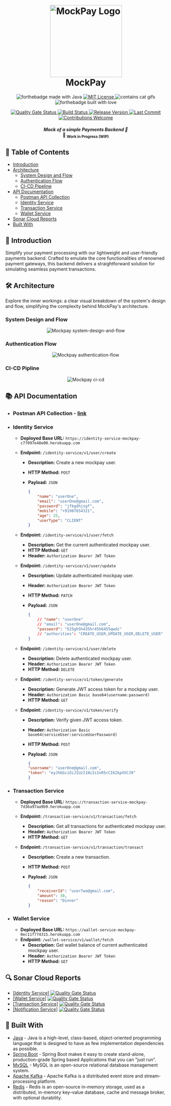 <h1 align="center">
  <br>
  <img src="static/logo.jpg" alt="MockPay Logo" width="225">
  <br>
  MockPay
  <br>
</h1>

<p align="center">
  <img src="http://forthebadge.com/images/badges/made-with-java.svg" alt="forthebadge made with Java">
  <a href="https://opensource.org/licenses/MIT">
    <img src="https://forthebadge.com/images/badges/license-mit.svg" alt="MIT License">
  </a>
  <img src="https://forthebadge.com/images/badges/contains-cat-gifs.svg" alt="contains cat gifs"> 
  <img src="http://forthebadge.com/images/badges/built-with-love.svg" alt="forthebadge built with love">
</p>

<p align="center">
  <a href="https://sonarcloud.io/summary/new_code?id=mockpay_identity-service">
    <img src="https://sonarcloud.io/api/project_badges/measure?project=mockpay_identity-service&metric=alert_status" alt="Quality Gate Status">
  </a>
  <a href="https://github.com/arpith-s/mockpay/actions">
    <img src="https://img.shields.io/github/actions/workflow/status/arpith-s/mockpay/.github/workflows/scan-deploy-pipeline.yml?branch=master&style=flat-square" alt="Build Status">
  </a>  
  <a href="https://github.com/arpith-s/mockpay">
    <img src="https://img.shields.io/badge/Release-v0.0.1 SNAPSHOT-blue.svg?style=flat-square" alt="Release Version">
  </a>
  <a href="https://github.com/arpith-s/mockpay/commits/master">
    <img src="https://img.shields.io/github/last-commit/arpith-s/mockpay.svg?style=flat-square" alt="Last Commit">
  </a>    
  <a href="https://github.com/arpith-s/mockpay">
    <img src="https://img.shields.io/badge/contributions-welcome-blue.svg?style=flat-square" alt="Contributions Welcome">
  </a>
</p>

<h4 align="center">
  <i>Mock of a simple Payments Backend 🚀</i>
  <br>
  🚧 <sub>Work in Progress (WIP)</sub>
</h4>

## 📜 Table of Contents
- [Introduction](#-introduction)
- [Architecture](#️-architecture)
    - [System Design and Flow](#system-design-and-flow)
    - [Authentication Flow](#authentication-flow)
    - [CI-CD Pipeline](#ci-cd-pipeline)
- [API Documentation](#-api-documentation)
    - [Postman API Collection](#postman-api-collection---link)
    - [Identity Service](#identity-service)
    - [Transaction Service](#transaction-service)
    - [Wallet Service](#wallet-service)
- [Sonar Cloud Reports](#-sonar-cloud-reports)
- [Built With](#-built-with)



## 🌟 Introduction
Simplify your payment processing with our lightweight and user-friendly payments backend. Crafted to emulate the core functionalities of renowned payment gateways, this backend delivers a straightforward solution for simulating seamless payment transactions.


## 🛠️ Architecture
Explore the inner workings: a clear visual breakdown of the system's design and flow, simplifying the complexity behind MockPay's architecture.

### System Design and Flow
<p align="center">
  <img src="static/mockpay-system-design-and-flow.png" alt="Mockpay system-design-and-flow">
  <br>
</p>

### Authentication Flow
<p align="center">
  <img src="static/mockpay-authentication-flow.png" alt="Mockpay authentication-flow">
  <br>
</p>

### CI-CD Pipline
<p align="center">
  <img src="static/mockpay-cicd.png" alt="Mockpay ci-cd">
  <br>
</p>

## 📚 API Documentation
- ### Postman API Collection - [link](postman-collection/mockpay.postman_collection.json)
- ### Identity Service
    - **Deployed Base URL:** `https://identity-service-mockpay-c77097e48e00.herokuapp.com`

    - **Endpoint:** `/identity-service/v1/user/create`
        - **Description:** Create a new mockpay user.
        - **HTTP Method:** `POST`
        - **Payload:** `JSON`

            ```json
            {
                "name": "userOne",
                "email": "userOne@gmail.com",
                "password": "jfkgdhjsgf",
                "mobile": "+91987654321",
                "age": 25,
                "userType": "CLIENT"
            }

    - **Endpoint:** `/identity-service/v1/user/fetch`
        - **Description:** Get the current authenticated mockpay user.
        - **HTTP Method:** `GET`
        - **Header:** `Authorization Bearer JWT Token`

    - **Endpoint:** `/identity-service/v1/user/update`
        - **Description:** Update authenticated mockpay user.
        - **Header:** `Authorization Bearer JWT Token`
        - **HTTP Method:** `PATCH`
        - **Payload:** `JSON`

            ```json
            {
                // "name": "userOne"
                // "email": "userOne@gmail.com",
                "password": "525gh5h435hr45h6455qwdz"
                // "authorities": "CREATE_USER,UPDATE_USER,DELETE_USER"
            }

    - **Endpoint:** `/identity-service/v1/user/delete`
        - **Description:** Delete authenticated mockpay user.
        - **Header:** `Authorization Bearer JWT Token`
        - **HTTP Method:** `DELETE`

    - **Endpoint:** `/identity-service/v1/token/generate`
        - **Description:** Generate JWT access token for a mockpay user.
        - **Header:** `Authorization Basic base64(username:password)`
        - **HTTP Method:** `GET`

    - **Endpoint:** `/identity-service/v1/token/verify`
        - **Description:** Verify given JWT access token.
        - **Header:** `Authorization Basic base64(serviceUser:serviceUserPassword)`
        - **HTTP Method:** `POST`
        - **Payload:** `JSON`

            ```json
            {
            "username": "userOne@gmail.com",
            "token": "eyJhbGciOiJIUzI1NiIsInR5cCI6IkpXVCJ9"
            }

- ### Transaction Service
    - **Deployed Base URL:** `https://transaction-service-mockpay-7d36a97aa9b9.herokuapp.com`

    - **Endpoint:** `/transaction-service/v1/transaction/fetch`
        - **Description:** Get all transactions for authenticated mockpay user.
        - **Header:** `Authorization Bearer JWT Token`
        - **HTTP Method:** `GET`

    - **Endpoint:** `/transaction-service/v1/transaction/transact`
        - **Description:** Create a new transaction.
        - **HTTP Method:** `POST`
        - **Payload:** `JSON`

            ```json
            {
                "receiverId": "userTwo@gmail.com",
                "amount": 30,
                "reason": "Dinner"
            }

- ### Wallet Service
    - **Deployed Base URL:** `https://wallet-service-mockpay-0ec11f774315.herokuapp.com`
    - **Endpoint:** `/wallet-service/v1/wallet/fetch`
        - **Description:** Get wallet balance of current authenticated mockpay user.
        - **Header:** `Authorization Bearer JWT Token`
        - **HTTP Method:** `GET`

## 🔍 Sonar Cloud Reports
* [[Identity Service]](https://sonarcloud.io/summary/new_code?id=mockpay_identity-service) [![Quality Gate Status](https://sonarcloud.io/api/project_badges/measure?project=mockpay_identity-service&metric=alert_status)](https://sonarcloud.io/summary/new_code?id=mockpay_identity-service)
* [[Wallet Service]](https://sonarcloud.io/summary/new_code?id=mockpay_wallet-service) [![Quality Gate Status](https://sonarcloud.io/api/project_badges/measure?project=mockpay_wallet-service&metric=alert_status)](https://sonarcloud.io/summary/new_code?id=mockpay_wallet-service)
* [[Transaction Service]](https://sonarcloud.io/summary/new_code?id=mockpay_transaction-service) [![Quality Gate Status](https://sonarcloud.io/api/project_badges/measure?project=mockpay_transaction-service&metric=alert_status)](https://sonarcloud.io/summary/new_code?id=mockpay_transaction-service)
* [[Notification Service]](https://sonarcloud.io/summary/new_code?id=mockpay_notification-service) [![Quality Gate Status](https://sonarcloud.io/api/project_badges/measure?project=mockpay_notification-service&metric=alert_status)](https://sonarcloud.io/summary/new_code?id=mockpay_notification-service)

## 🔩 Built With
* [Java](https://www.oracle.com/java/technologies/downloads/) - Java is a high-level, class-based, object-oriented programming language that is designed to have as few implementation dependencies as possible.
* [Spring Boot](https://spring.io/) - Spring Boot makes it easy to create stand-alone, production-grade Spring based Applications that you can "just run".
* [MySQL](https://www.mysql.com/) - MySQL is an open-source relational database management system.
* [Apache Kafka](https://kafka.apache.org/) - Apache Kafka is a distributed event store and stream-processing platform.
* [Redis](https://redis.io/) - Redis is an open-source in-memory storage, used as a distributed, in-memory key–value database, cache and message broker, with optional durability.
